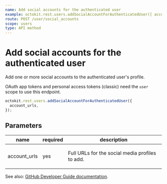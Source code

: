 ```yaml
---
name: Add social accounts for the authenticated user
example: octokit.rest.users.addSocialAccountForAuthenticatedUser({ account_urls })
route: POST /user/social_accounts
scope: users
type: API method
---
```


# Add social accounts for the authenticated user

Add one or more social accounts to the authenticated user's profile.

OAuth app tokens and personal access tokens (classic) need the `user` scope to use this endpoint.

```js
octokit.rest.users.addSocialAccountForAuthenticatedUser({
  account_urls,
});
```

## Parameters

<table>
  <thead>
    <tr>
      <th>name</th>
      <th>required</th>
      <th>description</th>
    </tr>
  </thead>
  <tbody>
    <tr><td>account_urls</td><td>yes</td><td>

Full URLs for the social media profiles to add.

</td></tr>
  </tbody>
</table>

See also: [GitHub Developer Guide documentation](https://docs.github.com/rest/users/social-accounts#add-social-accounts-for-the-authenticated-user).
